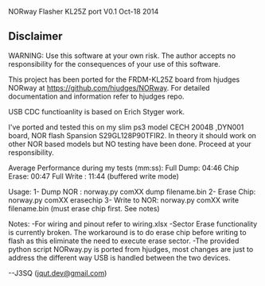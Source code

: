 NORway Flasher KL25Z port V0.1 Oct-18 2014

Disclaimer
----------

WARNING: Use this software at your own risk. The author accepts no
responsibility for the consequences of your use of this software.


This project has been ported for the FRDM-KL25Z board from hjudges NORway at https://github.com/hjudges/NORway.
For detailed documentation and information refer to hjudges repo.

USB CDC functioanlity is based on Erich Styger work.

I've ported and tested this on my slim ps3 model CECH 2004B ,DYN001 board, NOR flash Spansion S29GL128P90TFIR2.
In theory it should work on other NOR based models but NO testing have been done. Proceed at your responsibility.

Average Performance during my tests (mm:ss):
Full Dump: 04:46 
Chip Erase: 00:47
Full Write : 11:44 (buffered write mode)

Usage:
1- Dump NOR : norway.py comXX dump filename.bin
2- Erase Chip: norway.py comXX erasechip
3- Write to NOR: norway.py comXX write filename.bin (must erase chip first. See notes)

Notes:
-For wiring and pinout refer to wiring.xlsx
-Sector Erase functionality is currently broken. The workaround is to do erase chip before writing to flash 
	as this eliminate the need to execute erase sector.
-The provided python script NORway.py is ported from hjudges, most changes are just to address the different 
	way USB is handled between the two devices.

   

--J3SQ (jqut.dev@gmail.com)

